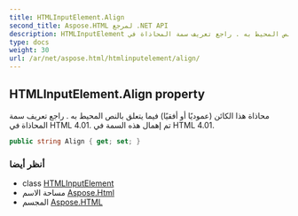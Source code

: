 ```yaml
---
title: HTMLInputElement.Align
second_title: Aspose.HTML لمرجع .NET API
description: HTMLInputElement ملكية. محاذاة هذا الكائن عموديًا أو أفقيًا فيما يتعلق بالنص المحيط به . راجع تعريف سمة المحاذاة في HTML 4.01. تم إهمال هذه السمة في HTML 4.01.
type: docs
weight: 30
url: /ar/net/aspose.html/htmlinputelement/align/
---
```

## HTMLInputElement.Align property

محاذاة هذا الكائن (عموديًا أو أفقيًا) فيما يتعلق بالنص المحيط به . راجع تعريف سمة المحاذاة في HTML 4.01. تم إهمال هذه السمة في HTML 4.01.

```csharp
public string Align { get; set; }
```

### أنظر أيضا

* class [HTMLInputElement](../)
* مساحة الاسم [Aspose.Html](../../htmlinputelement/)
* المجسم [Aspose.HTML](../../../)


